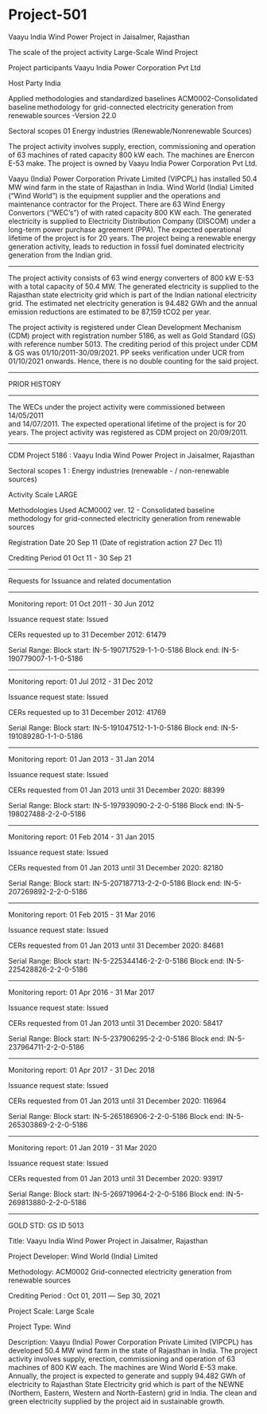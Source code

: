 # Project-501
Vaayu India Wind Power Project in Jaisalmer, Rajasthan 

The scale of the project activity Large-Scale Wind Project

Project participants Vaayu India Power Corporation Pvt Ltd

Host Party India

Applied methodologies and standardized
baselines
ACM0002-Consolidated
baseline methodology for grid-connected
electricity generation from
renewable sources -Version 22.0

Sectoral scopes 01 Energy industries (Renewable/Nonrenewable Sources)

The project activity involves supply, erection, commissioning and operation of 63 machines of rated
capacity 800 kW each. The machines are Enercon E-53 make. The project is owned by Vaayu India
Power Corporation Pvt Ltd.

Vaayu (India) Power Corporation Private Limited (VIPCPL) has installed 50.4 MW wind farm in
the state of Rajasthan in India. Wind World (India) Limited (“Wind World”) is the equipment
supplier and the operations and maintenance contractor for the Project. There are 63 Wind Energy
Convertors (“WEC’s”) of with rated capacity 800 KW each. The generated electricity is supplied to
Electricity Distribution Company (DISCOM) under a long-term power purchase agreement (PPA).
The expected operational lifetime of the project is for 20 years. The project being a renewable
energy generation activity, leads to reduction in fossil fuel dominated electricity generation from
the Indian grid. 

_______________

The project activity consists of 63 wind energy converters of 800 kW E-53 with a total
capacity of 50.4 MW. The generated electricity is supplied to the Rajasthan state
electricity grid which is part of the Indian national electricity grid. The estimated net
electricity generation is 94.482 GWh and the annual emission reductions are estimated
to be 87,159 tCO2 per year. 

The project activity is registered under Clean Development Mechanism (CDM) project with
registration number 5186, as well as Gold Standard (GS) with reference number 5013. The crediting
period of this project under CDM & GS was 01/10/2011-30/09/2021. PP seeks verification under
UCR from 01/10/2021 onwards. Hence, there is no double counting for the said project. 

___________
PRIOR HISTORY
____________

The  WECs  under  the  project  activity  were  commissioned  between  14/05/2011  
and 14/07/2011. The expected operational lifetime of the project is for 20 years. The 
project activity was registered as CDM project on 20/09/2011.  

____________
CDM Project 5186 : Vaayu India Wind Power Project in Jaisalmer, Rajasthan

Sectoral scopes	1 : Energy industries (renewable - / non-renewable sources)

Activity Scale	LARGE

Methodologies Used	ACM0002 ver. 12 - Consolidated baseline methodology for grid-connected electricity generation from renewable sources

Registration Date	20 Sep 11 (Date of registration action 27 Dec 11)   

Crediting Period	01 Oct 11 - 30 Sep 21 
___________
Requests for Issuance
and related documentation	
____________
Monitoring report: 01 Oct 2011 - 30 Jun 2012 

Issuance request state: Issued

CERs requested up to 31 December 2012: 61479

Serial Range: Block start: IN-5-190717529-1-1-0-5186      Block end: IN-5-190779007-1-1-0-5186
_____________

Monitoring report: 01 Jul 2012 - 31 Dec 2012 

Issuance request state: Issued

CERs requested up to 31 December 2012: 41769

Serial Range: Block start: IN-5-191047512-1-1-0-5186      Block end: IN-5-191089280-1-1-0-5186
_____________
Monitoring report: 01 Jan 2013 - 31 Jan 2014 

Issuance request state: Issued

CERs requested from 01 Jan 2013 until 31 December 2020: 88399

Serial Range: Block start: IN-5-197939090-2-2-0-5186      Block end: IN-5-198027488-2-2-0-5186
______________

Monitoring report: 01 Feb 2014 - 31 Jan 2015 

Issuance request state: Issued

CERs requested from 01 Jan 2013 until 31 December 2020: 82180

Serial Range: Block start: IN-5-207187713-2-2-0-5186      Block end: IN-5-207269892-2-2-0-5186
___________
Monitoring report: 01 Feb 2015 - 31 Mar 2016 

Issuance request state: Issued

CERs requested from 01 Jan 2013 until 31 December 2020: 84681

Serial Range: Block start: IN-5-225344146-2-2-0-5186      Block end: IN-5-225428826-2-2-0-5186
______________

Monitoring report: 01 Apr 2016 - 31 Mar 2017 

Issuance request state: Issued

CERs requested from 01 Jan 2013 until 31 December 2020: 58417

Serial Range: Block start: IN-5-237906295-2-2-0-5186      Block end: IN-5-237964711-2-2-0-5186
____________

Monitoring report: 01 Apr 2017 - 31 Dec 2018 

Issuance request state: Issued

CERs requested from 01 Jan 2013 until 31 December 2020: 116964

Serial Range: Block start: IN-5-265186906-2-2-0-5186      Block end: IN-5-265303869-2-2-0-5186
_____________

Monitoring report: 01 Jan 2019 - 31 Mar 2020 

Issuance request state: Issued

CERs requested from 01 Jan 2013 until 31 December 2020: 93917

Serial Range: Block start: IN-5-269719964-2-2-0-5186      Block end: IN-5-269813880-2-2-0-5186
________________________
GOLD STD: GS ID 5013

Title: Vaayu India Wind Power Project in Jaisalmer, Rajasthan

Project Developer: Wind World (India) Limited

Methodology: ACM0002 Grid-connected electricity generation from renewable sources

Crediting Period : Oct 01, 2011 ― Sep 30, 2021

Project Scale: Large Scale

Project Type: Wind

Description: Vaayu (India) Power Corporation Private Limited (VIPCPL) has developed 50.4 MW wind farm in the state of Rajasthan in India. The project activity involves supply, erection, commissioning and operation of 63 machines of 800 KW each. The machines are Wind World E-53 make. Annually, the project is expected to generate and supply 94.482 GWh of electricity to Rajasthan State Electricity grid which is part of the NEWNE (Northern, Eastern, Western and North-Eastern) grid in India. The clean and green electricity supplied by the project aid in sustainable growth.
